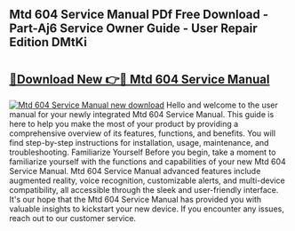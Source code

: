 ## Mtd 604 Service Manual PDf Free Download - Part-Aj6 Service Owner Guide - User Repair Edition DMtKi

# <h2><a href="http://bc51792.oget.top/?id=Mtd+604+Service+Manual">🔗Download New 👉🔴 Mtd 604 Service Manual</a></h2>

[![Mtd 604 Service Manual new download](https://i.imgur.com/5g1atiW.png)](http://bc51792.oget.top/?id=Mtd+604+Service+Manual)
Hello and welcome to the user manual for your newly integrated Mtd 604 Service Manual. This guide is here to help you make the most of your product by providing a comprehensive overview of its features, functions, and benefits. You will find step-by-step instructions for installation, usage, maintenance, and troubleshooting. Familiarize Yourself Before you begin, take a moment to familiarize yourself with the functions and capabilities of your new Mtd 604 Service Manual. Mtd 604 Service Manual advanced features include augmented reality, voice recognition, customizable alerts, and multi-device compatibility, all accessible through the sleek and user-friendly interface. It's our hope that the Mtd 604 Service Manual has provided you with valuable insights to kickstart your new device. If you encounter any issues, reach out to our customer service.
